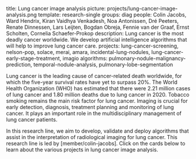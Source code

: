 title: Lung cancer image analysis
picture: projects/lung-cancer-image-analysis.png
template: research-single
groups: diag
people: Colin Jacobs, Ward Hendrix, Kiran Vaidhya Venkadesh, Noa Antonissen, Dré Peeters, Renate Dinnessen, Lars Leijten, Bogdan Obreja, Fennie van der Graaf, Ernst Scholten, Cornelia Schaefer-Prokop
description: Lung cancer is the most deadly cancer worldwide. We develop artificial intelligence algorithms that will help to improve lung cancer care.
projects: lung-cancer-screening, nelson-pop, solace, merai, amara, incidental-lung-nodules, lung-cancer-early-stage-treatment, imagio
algorithms: pulmonary-nodule-malignancy-prediction, temporal-nodule-analysis, pulmonary-lobe-segmentation

Lung cancer is the leading cause of cancer-related death worldwide, for which the five-year survival rates have yet to surpass 20%. The World Health Organization (WHO) has estimated that there were 2.21 million cases of lung cancer and 1.80 million deaths due to lung cancer in 2020. Tobacco smoking remains the main risk factor for lung cancer. Imaging is crucial for early detection, diagnosis, treatment planning and monitoring of lung cancer. It plays an important role in the multidisciplinary management of lung cancer patients.

In this research line, we aim to develop, validate and deploy algorithms that assist in the interpretation of radiological imaging for lung cancer. This research line is led by [member/colin-jacobs]. Click on the cards below to learn about the various projects in lung cancer image analysis.
